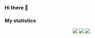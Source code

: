 ### Hi there 👋

### My statistics
<div id="stat" align="center">
	<img src="https://github-profile-summary-cards.vercel.app/api/cards/profile-details?username=egotrue&theme=github_dark"/>
	<img src="https://github-profile-summary-cards.vercel.app/api/cards/most-commit-language?username=egortrue&theme=github_dark"/>
	<img src="https://github-profile-summary-cards.vercel.app/api/cards/stats?username=egortrue&theme=github_dark"/>
</div>

<!--
**egortrue/egortrue** is a ✨ _special_ ✨ repository because its `README.md` (this file) appears on your GitHub profile.

Here are some ideas to get you started:

- 🔭 I’m currently working on ...
- 🌱 I’m currently learning ...
- 👯 I’m looking to collaborate on ...
- 🤔 I’m looking for help with ...
- 💬 Ask me about ...
- 📫 How to reach me: ...
- 😄 Pronouns: ...
- ⚡ Fun fact: ...
-->
